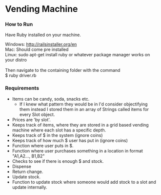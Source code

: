 <h1>Vending Machine</h1>

<h3> How to Run </h3>
Have Ruby installed on your machine.

Windows: <a href="http://railsinstaller.org/en">http://railsinstaller.org/en</a>
<br>Mac: Should come pre installed
<br>Linux: sudo apt-get install ruby
or whatever package manager works on your distro
<br><br>
Then navigate to the containing folder with the command <br>
$ ruby driver.rb

<h3> Requirements </h3>
<ul>
  <li> Items can be candy, soda, snacks etc. <ul><li> If I knew what pattern they would be in I'd consider objectifying them instead I stored them in an array of Strings called items for every Slot object. </li></ul></li>
  <li>Prices are 'by slot'. </li>
  <li>Keeps track of items, where they are stored in a grid based vending machine where each slot has a specific depth. </li>
  <li>Keeps track of $ in the system (ignore coins) </li>
  <li>Keeps track of how much $ user has put in (ignore coins) </li>
  <li>Function where user puts in $. </li>
  <li>Function where user purchases something in a location in format "A1,A2..., B1,B2"
  <li>Checks to see if there is enough $ and stock. </li>
  <li>Dispense </li>
  <li>Return change. </li>
  <li>Update stock. </li>
  <li> Function to update stock where someone would add stock to a slot and update internally. </li>
</ul>
